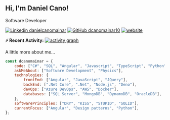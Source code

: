  <h2> Hi, I'm Daniel Cano! </h2>

Software Developer

<!-- [![Twitter: dcanomainar](https://img.shields.io/twitter/follow/dcanomainar?style=social)](https://twitter.com/dcanomainar) -->
[![Linkedin danielcanomainar](https://img.shields.io/badge/-danielcanomainar-blue?style=flat-square&logo=Linkedin&logoColor=white&link=www.linkedin.com/in/dcanomainar)](https://linkedin.com/in/dcanomainar)
[![GitHub dcanomainar10](https://img.shields.io/github/followers/dcanomainar10?label=follow&style=social)](https://github.com/dcanomainar10)
[![website](https://img.shields.io/badge/Website-46a2f1.svg?&style=flat-square&logo=Google-Chrome&logoColor=white&link=https://dcanomainar10.github.io)](https://dcanomainar10.github.io)

**:zap: Recent Activity:**
[![activity graph](https://github-readme-activity-graph.vercel.app/graph?username=dcanomainar10&custom_title=Daniel%27s%20Activity%20Graph&theme=react&hide_border=true)](https://github.com/ashutosh00710/github-readme-activity-graph)

 A little more about me...  

```javascript
const dcanomainar = {
    code: ["C#", "SQL", "Angular", "Javascript", "TypeScript", "Python", "R", "Matlab"],
    askMeAbout: ["Software Development", "Physics"],
    technologies: {
        frontEnd: ["Angular", "JavaScript", "JQuery"],
        backEnd: [".Net Core", ".Net", "Node.js", "Deno"],
        devOps: ["Azure DevOps", "AWS", "Docker"],
        databases: ["SQL Server", "MongoDB", "DynamoDB", "OracleDB"],
    },
    softwarePrinciples: ["DRY", "KISS", "STUPID", "SOLID"],
    currentFocus: ["Angular", "Design patterns", "Python"],
};
```
